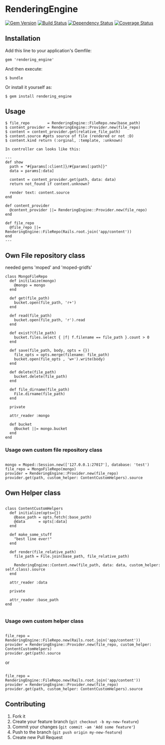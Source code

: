 # RenderingEngine

[![Gem Version](https://badge.fury.io/rb/rendering_engine.svg)](http://badge.fury.io/rb/rendering_engine)
[![Build Status](https://travis-ci.org/pniemczyk/rendering_engine.svg?branch=0.2.0)](https://travis-ci.org/pniemczyk/rendering_engine)
[![Dependency Status](https://gemnasium.com/pniemczyk/rendering_engine.svg)](https://gemnasium.com/pniemczyk/rendering_engine)
[![Coverage Status](https://coveralls.io/repos/pniemczyk/rendering_engine/badge.png)](https://coveralls.io/r/pniemczyk/rendering_engine)

## Installation

Add this line to your application's Gemfile:

    gem 'rendering_engine'

And then execute:

    $ bundle

Or install it yourself as:

    $ gem install rendering_engine

## Usage

    $ file_repo        = RenderingEngine::FileRepo.new(base_path)
    $ content_provider = RenderingEngine::Provider.new(file_repo)
    $ content = content_provider.get(relative_file_path)
    $ content.source #gets source of file (rendered or not :D)
    $ content.kind return (:orginal, :template, :unknown)

    In controller can looks like this:

    ---
    def show
      path = "#{params[:client]}/#{params[:path]}"
      data = params[:data]

      content = content_provider.get(path, data: data)
      return not_found if content.unknown?

      render text: content.source
    end

    def content_provider
      @content_provider ||= RenderingEngine::Provider.new(file_repo)
    end

    def file_repo
      @file_repo ||= RenderingEngine::FileRepo(Rails.root.join('app/content'))
    end
    ---

## Own File repository class
needed gems 'moped' and 'moped-gridfs'

```
class MongoFileRepo
  def initilaize(mongo)
    @mongo = mongo
  end

  def get(file_path)
    bucket.open(file_path, 'r+')
  end

  def read(file_path)
    bucket.open(file_path, 'r').read
  end

  def exist?(file_path)
    bucket.files.select { |f| f.filename == file_path }.count > 0
  end

  def save(file_path, body, opts = {})
    file_opts = opts.merge(filename: file_path)
    bucket.open(file_opts , 'w+').write(body)
  end

  def delete(file_path)
    bucket.delete(file_path)
  end

  def file_dirname(file_path)
    File.dirname(file_path)
  end

  private

  attr_reader :mongo

  def bucket
    @bucket ||= mongo.bucket
  end
end
```

### Usage own custom file repository class

```

mongo = Moped::Session.new(['127.0.0.1:27017'], database: 'test')
file_repo = MongoFileRepo(mongo)
provider = RenderingEngine::Provider.new(file_repo)
provider.get(path, custom_helper: ContentCustomHelpers).source

```

## Own Helper class

```

class ContentCustomHelpers
  def initialize(opts={})
    @base_path = opts.fetch(:base_path)
    @data      = opts[:data]
  end

  def make_some_stuff
    "best line ever!"
  end

  def render(file_relative_path)
    file_path = File.join(base_path, file_relative_path)

    RenderingEngine::Content.new(file_path, data: data, custom_helper: self.class).source
  end

  attr_reader :data

  private

  attr_reader :base_path
end


```

### Usage own custom helper class

```

file_repo = RenderingEngine::FileRepo.new(Rails.root.join('app/content'))
provider = RenderingEngine::Provider.new(file_repo, custom_helper: ContentCustomHelpers)
provider.get(path).source

```

or

```

file_repo = RenderingEngine::FileRepo.new(Rails.root.join('app/content'))
provider = RenderingEngine::Provider.new(file_repo)
provider.get(path, custom_helper: ContentCustomHelpers).source

```

## Contributing

1. Fork it
2. Create your feature branch (`git checkout -b my-new-feature`)
3. Commit your changes (`git commit -am 'Add some feature'`)
4. Push to the branch (`git push origin my-new-feature`)
5. Create new Pull Request
